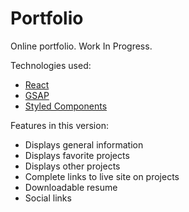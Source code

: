 # Portfolio

Online portfolio. Work In Progress.

Technologies used:

- [React](https://reactjs.org/)
- [GSAP](https://greensock.com/gsap/)
- [Styled Components](https://styled-components.com/)

Features in this version:

- Displays general information
- Displays favorite projects
- Displays other projects
- Complete links to live site on projects
- Downloadable resume
- Social links
